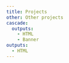```yaml
---
title: Projects
other: Other projects
cascade:
  outputs:
    - HTML
    - Banner
outputs:
  - HTML
---
```

